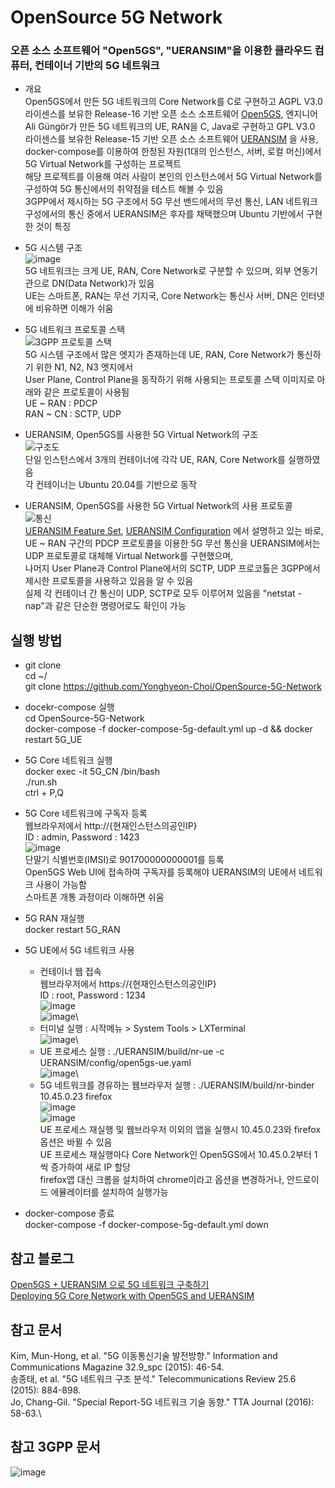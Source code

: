 # OpenSource 5G Network
### 오픈 소스 소프트웨어 "Open5GS", "UERANSIM"을 이용한 클라우드 컴퓨터, 컨테이너 기반의 5G 네트워크

* 개요\
  Open5GS에서 만든 5G 네트워크의 Core Network를 C로 구현하고 AGPL V3.0 라이센스를 보유한 Release-16 기반 오픈 소스 소프트웨어 [Open5GS](https://github.com/open5gs/open5gs), 
  엔지니어 Ali Güngör가 만든 5G 네트워크의 UE, RAN을 C, Java로 구현하고 GPL V3.0 라이센스를 보유한 Release-15 기반 오픈 소스 소프트웨어 [UERANSIM](https://github.com/aligungr/UERANSIM)
  을 사용, docker-compose를 이용하여 한정된 자원(1대의 인스턴스, 서버, 로컬 머신)에서 5G Virtual Network를 구성하는 프로젝트\
  해당 프로젝트를 이용해 여러 사람이 본인의 인스턴스에서 5G Virtual Network를 구성하여 5G 통신에서의 취약점을 테스트 해볼 수 있음\
  3GPP에서 제시하는 5G 구조에서 5G 무선 밴드에서의 무선 통신, LAN 네트워크 구성에서의 통신 중에서 UERANSIM은 후자를 채택했으며 Ubuntu 기반에서 구현한 것이 특징


* 5G 시스템 구조\
  ![image](https://user-images.githubusercontent.com/32658266/193646814-18032f94-d519-4759-9132-1dfcd2e25fd4.png)\
  5G 네트워크는 크게 UE, RAN, Core Network로 구분할 수 있으며, 외부 연동기관으로 DN(Data Network)가 있음\
  UE는 스마트폰, RAN는 무선 기지국, Core Network는 통신사 서버, DN은 인터넷에 비유하면 이해가 쉬움

* 5G 네트워크 프로토콜 스택\
  ![3GPP 프로토콜 스택](https://user-images.githubusercontent.com/32658266/193644002-26e5e092-aad9-4d31-b5b8-74eb7633d33c.png)\
  5G 시스템 구조에서 많은 엣지가 존재하는데 UE, RAN, Core Network가 통신하기 위한 N1, N2, N3 엣지에서\
  User Plane, Control Plane을 동작하기 위해 사용되는 프로토콜 스택 이미지로 아래와 같은 프로토콜이 사용됨\
  UE ~ RAN : PDCP\
  RAN ~ CN : SCTP, UDP

* UERANSIM, Open5GS를 사용한 5G Virtual Network의 구조\
  ![구조도](https://user-images.githubusercontent.com/32658266/193643130-ff254d69-9c0b-4e10-bf08-1498c1831d10.png)\
  단일 인스턴스에서 3개의 컨테이너에 각각 UE, RAN, Core Network를 실행하였음\
  각 컨테이너는 Ubuntu 20.04를 기반으로 동작

* UERANSIM, Open5GS를 사용한 5G Virtual Network의 사용 프로토콜\
  ![통신](https://user-images.githubusercontent.com/32658266/193643495-da3df861-e1eb-4f9e-a678-481a16e9e001.png)\
  [UERANSIM Feature Set](https://github.com/aligungr/UERANSIM/wiki/Feature-Set), [UERANSIM Configuration](https://github.com/aligungr/UERANSIM/wiki/Configuration)
  에서 설명하고 있는 바로, UE ~ RAN 구간의 PDCP 프로토콜을 이용한 5G 무선 통신을 UERANSIM에서는 UDP 프로토콜로 대체해 Virtual Network를 구현했으며,\
  나머지 User Plane과 Control Plane에서의 SCTP, UDP 프로코톨은 3GPP에서 제시한 프로토콜을 사용하고 있음을 알 수 있음\
  실제 각 컨테이너 간 통신이 UDP, SCTP로 모두 이루어져 있음을 "netstat -nap"과 같은 단순한 명령어로도 확인이 가능


## 실행 방법

* git clone\
  cd ~/\
  git clone https://github.com/Yonghyeon-Choi/OpenSource-5G-Network

* docekr-compose 실행\
  cd OpenSource-5G-Network\
  docker-compose -f docker-compose-5g-default.yml up -d && docker restart 5G_UE

* 5G Core 네트워크 실행\
  docker exec -it 5G_CN /bin/bash\
  ./run.sh\
  ctrl + P,Q
  
* 5G Core 네트워크에 구독자 등록\
  웹브라우저에서 http://{현재인스턴스의공인IP}\
  ID : admin, Password : 1423\
  ![image](https://user-images.githubusercontent.com/32658266/193664824-623758fb-1a04-4199-9a53-f7ef3e07f870.png)\
  단말기 식별번호(IMSI)로 901700000000001를 등록\
  Open5GS Web UI에 접속하여 구독자를 등록해야 UERANSIM의 UE에서 네트워크 사용이 가능함\
  스마트폰 개통 과정이라 이해하면 쉬움


* 5G RAN 재실행\
  docker restart 5G_RAN

* 5G UE에서 5G 네트워크 사용
  * 컨테이너 웹 접속\
  웹브라우저에서 https://{현재인스턴스의공인IP}\
  ID : root, Password : 1234\
  ![image](https://user-images.githubusercontent.com/32658266/193657612-9e0ce160-23d3-444d-9d69-a3bdb4875604.png)\
  ![image](https://user-images.githubusercontent.com/32658266/193657719-e002a27e-62de-43df-82ac-a3ca38117310.png)\
  * 터미널 실행 : 시작메뉴 > System Tools > LXTerminal\
  ![image](https://user-images.githubusercontent.com/32658266/193661387-c2e505b6-1d5c-4d84-9258-e5ea04db2a22.png)\
  * UE 프로세스 실행 : ./UERANSIM/build/nr-ue -c UERANSIM/config/open5gs-ue.yaml\
  ![image](https://user-images.githubusercontent.com/32658266/193661619-90bf692b-8113-4af0-a80d-04ffaebfaef8.png)\
  * 5G 네트워크를 경유하는 웹브라우저 실행 : ./UERANSIM/build/nr-binder 10.45.0.23 firefox\
  ![image](https://user-images.githubusercontent.com/32658266/193662300-82ca9619-3c7e-4be0-a245-1e633612e246.png)\
  ![image](https://user-images.githubusercontent.com/32658266/193662354-0001f086-95c1-4860-aec3-3dd1a0043e0c.png)\
  UE 프로세스 재실행 및 웹브라우저 이외의 앱을 실행시 10.45.0.23와 firefox 옵션은 바뀔 수 있음\
  UE 프로세스 재실행마다 Core Network인 Open5GS에서 10.45.0.2부터 1씩 증가하여 새로 IP 할당\
  firefox앱 대신 크롬을 설치하여 chrome이라고 옵션을 변경하거나, 안드로이드 에뮬레이터를 설치하여 실행가능

* docker-compose 종료\
  docker-compose -f docker-compose-5g-default.yml down


## 참고 블로그
[Open5GS + UERANSIM 으로 5G 네트워크 구축하기](https://frontjang.tistory.com/entry/Open5GC-UERANSIM-%EC%9C%BC%EB%A1%9C-5G-%EB%84%A4%ED%8A%B8%EC%9B%8C%ED%81%AC-%EA%B5%AC%EC%B6%95%ED%95%98%EA%B8%B0-1-%EA%B5%AC%EC%84%B1-%EB%B0%8F-%EC%84%A4%EC%B9%98?category=670780)\
[Deploying 5G Core Network with Open5GS and UERANSIM](https://medium.com/rahasak/5g-core-network-setup-with-open5gs-and-ueransim-cd0e77025fd7)

## 참고 문서
Kim, Mun-Hong, et al. "5G 이동통신기술 발전방향." Information and Communications Magazine 32.9_spc (2015): 46-54.\
송종태, et al. "5G 네트워크 구조 분석." Telecommunications Review 25.6 (2015): 884-898.\
Jo, Chang-Gil. "Special Report-5G 네트워크 기술 동향." TTA Journal (2016): 58-63.\


## 참고 3GPP 문서
  ![image](https://user-images.githubusercontent.com/32658266/193656079-d9f016dc-20a1-4262-b04f-b3aaf3380700.png)
